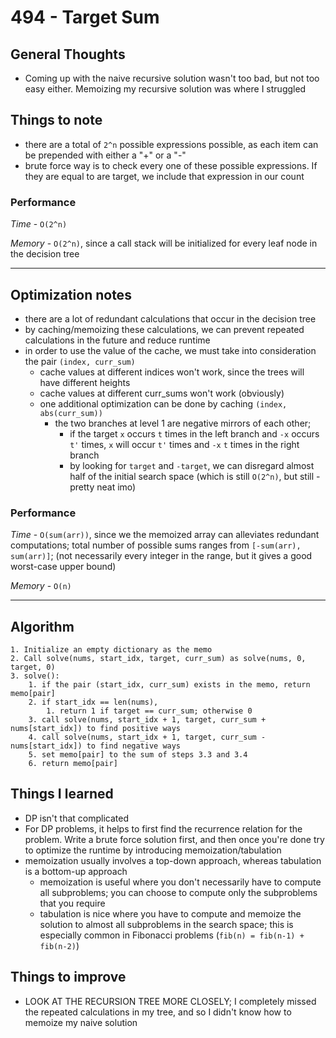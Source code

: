 # 494 - Target Sum

## General Thoughts
- Coming up with the naive recursive solution wasn't too bad, but not too easy either. Memoizing my recursive solution was where I struggled

## Things to note
- there are a total of `2^n` possible expressions possible, as each item can be prepended with either a "+" or a "-"
- brute force way is to check every one of these possible expressions. If they are equal to are target, we include that expression in our count 

### Performance

*Time* - `O(2^n)`

*Memory* - `O(2^n)`, since a call stack will be initialized for every leaf node in the decision tree 

---

## Optimization notes
- there are a lot of redundant calculations that occur in the decision tree
- by caching/memoizing these calculations, we can prevent repeated calculations in the future and reduce runtime
- in order to use the value of the cache, we must take into consideration the pair `(index, curr_sum)`
    - cache values at different indices won't work, since the trees will have different heights
    - cache values at different curr_sums won't work (obviously)
    - one additional optimization can be done by caching `(index, abs(curr_sum))`
        - the two branches at level 1 are negative mirrors of each other; 
            - if the target `x` occurs `t` times in the left branch and `-x` occurs `t'` times, `x` will occur `t'` times and `-x` `t` times in the right branch
            - by looking for `target` and `-target`, we can disregard almost half of the initial search space (which is still `O(2^n)`, but still - pretty neat imo)

### Performance

*Time* - `O(sum(arr))`, since we the memoized array can alleviates redundant computations; total number of possible sums ranges from `[-sum(arr), sum(arr)]`; (not necessarily every integer in the range, but it gives a good worst-case upper bound)

*Memory* - `O(n)`

---

## Algorithm
```
1. Initialize an empty dictionary as the memo
2. Call solve(nums, start_idx, target, curr_sum) as solve(nums, 0, target, 0)
3. solve():
    1. if the pair (start_idx, curr_sum) exists in the memo, return memo[pair]
    2. if start_idx == len(nums),
        1. return 1 if target == curr_sum; otherwise 0
    3. call solve(nums, start_idx + 1, target, curr_sum + nums[start_idx]) to find positive ways
    4. call solve(nums, start_idx + 1, target, curr_sum - nums[start_idx]) to find negative ways
    5. set memo[pair] to the sum of steps 3.3 and 3.4
    6. return memo[pair]
```
## Things I learned
- DP isn't that complicated
- For DP problems, it helps to first find the recurrence relation for the problem. Write a brute force solution first, and then once you're done try to optimize the runtime by introducing memoization/tabulation
- memoization usually involves a top-down approach, whereas tabulation is a bottom-up approach
    - memoization is useful where you don't necessarily have to compute all subproblems; you can choose to compute only the subproblems that you require
    - tabulation is nice where you have to compute and memoize the solution to almost all subproblems in the search space; this is especially common in Fibonacci problems (`fib(n) = fib(n-1) + fib(n-2)`)

## Things to improve
- LOOK AT THE RECURSION TREE MORE CLOSELY; I completely missed the repeated calculations in my tree, and so I didn't know how to memoize my naive solution